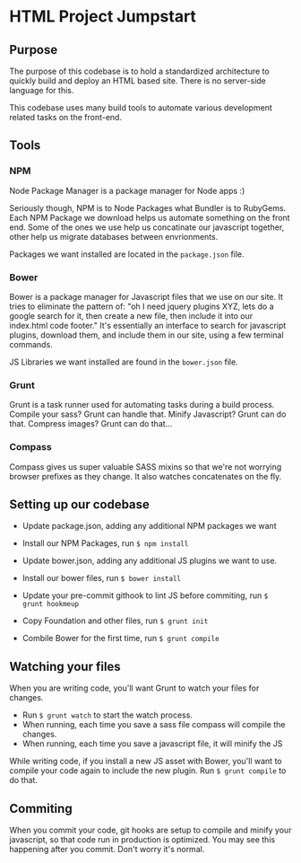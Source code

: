 HTML Project Jumpstart
=======================

## Purpose

The purpose of this codebase is to hold a standardized architecture to quickly build and deploy an HTML based site. There is no server-side language for this.

This codebase uses many build tools to automate various development related tasks on the front-end.

## Tools

### NPM

Node Package Manager is a package manager for Node apps :)

Seriously though, NPM is to Node Packages what Bundler is to RubyGems. Each NPM Package we download helps us automate something on the front end. Some of the ones we use help us concatinate our javascript together, other help us migrate databases between envrionments.

Packages we want installed are located in the `package.json` file.

### Bower

Bower is a package manager for Javascript files that we use on our site. It tries to eliminate the pattern of:
"oh I need jquery plugins XYZ, lets do a google search for it, then create a new file, then include it into our index.html code footer."
It's essentially an interface to search for javascript plugins, download them, and include them in our site, using a few
terminal commands.

JS Libraries we want installed are found in the `bower.json` file.

### Grunt

Grunt is a task runner used for automating tasks during a build process. Compile your sass? Grunt can handle that. Minify Javascript? Grunt can do that. Compress images? Grunt can do that...

### Compass

Compass gives us super valuable SASS mixins so that we're not worrying browser prefixes as they change. It also watches concatenates on the fly.

## Setting up our codebase

* Update package.json, adding any additional NPM packages we want
* Install our NPM Packages, run `$ npm install`

* Update bower.json, adding any additional JS plugins we want to use.
* Install our bower files, run `$ bower install`

* Update your pre-commit githook to lint JS before commiting, run `$ grunt hookmeup`

* Copy Foundation and other files, run `$ grunt init`
* Combile Bower for the first time, run `$ grunt compile`

## Watching your files

When you are writing code, you'll want Grunt to watch your files for changes.

* Run `$ grunt watch` to start the watch process.
* When running, each time you save a sass file compass will compile the changes.
* When running, each time you save a javascript file, it will minify the JS

While writing code, if you install a new JS asset with Bower, you'll want to compile your code again to include the new plugin. Run `$ grunt compile` to do that.

## Commiting

When you commit your code, git hooks are setup to compile and minify your javascript, so that code run in production is optimized. You may see this happening after you commit. Don't worry it's normal.



